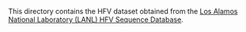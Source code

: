 This directory contains the HFV dataset obtained from the [Los Alamos National Laboratory (LANL) HFV Sequence Database](https://hfv.lanl.gov/content/sequence/NEWALIGN/align.html).
